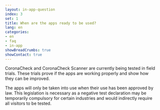 ```yaml
---
layout: in-app-question
index: 3
set: 1
title: When are the apps ready to be used?
lang: en
categories:
- en
- faq
- in-app
showBreadCrumbs: true
showContact: true
---
```

CoronaCheck and CoronaCheck Scanner are currently being tested in field trials. These trials prove if the apps are working properly and show how they can be improved.

The apps will only be taken into use when their use has been approved by law. This legislation is necessary as a negative test declaration may be temporarily compulsory for certain industries and would indirectly require all visitors to be tested.
